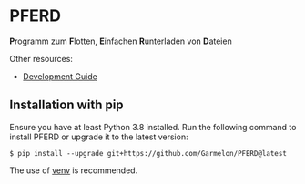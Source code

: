 # PFERD

**P**rogramm zum **F**lotten, **E**infachen **R**unterladen von **D**ateien

Other resources:

- [Development Guide](DEV.md)

## Installation with pip

Ensure you have at least Python 3.8 installed. Run the following command to
install PFERD or upgrade it to the latest version:

```
$ pip install --upgrade git+https://github.com/Garmelon/PFERD@latest
```

The use of [venv](https://docs.python.org/3/library/venv.html) is recommended.
